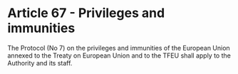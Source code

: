 # Article 67 - Privileges and immunities


The Protocol (No 7) on the privileges and immunities of the European Union annexed to the Treaty on European Union and to the TFEU shall apply to the Authority and its staff.

